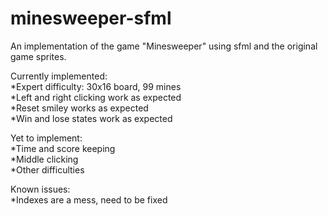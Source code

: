 # minesweeper-sfml
An implementation of the game "Minesweeper" using sfml and the original game sprites.


Currently implemented:<br />
*Expert difficulty: 30x16 board, 99 mines<br />
*Left and right clicking work as expected<br />
*Reset smiley works as expected<br />
*Win and lose states work as expected<br />

Yet to implement:<br />
*Time and score keeping<br />
*Middle clicking<br />
*Other difficulties<br />

Known issues:<br />
*Indexes are a mess, need to be fixed<br />
